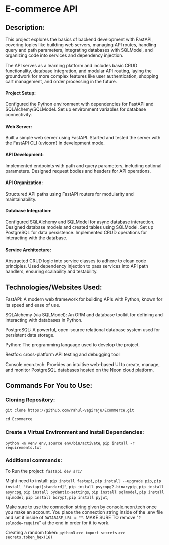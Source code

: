 # E-commerce API


## Description: 

This project explores the basics of backend development with FastAPI, covering topics like building web servers, managing API routes, handling query and path parameters, integrating databases with SQLModel, and organizing code into services and dependency injection.

The API serves as a learning platform and includes basic CRUD functionality, database integration, and modular API routing, laying the groundwork for more complex features like user authentication, shopping cart management, and order processing in the future.

#### Project Setup:
Configured the Python environment with dependencies for FastAPI and SQLAlchemy/SQLModel.
Set up environment variables for database connectivity.
 
#### Web Server:
Built a simple web server using FastAPI.
Started and tested the server with the FastAPI CLI (uvicorn) in development mode.

#### API Development:
Implemented endpoints with path and query parameters, including optional parameters.
Designed request bodies and headers for API operations.

#### API Organization:
Structured API paths using FastAPI routers for modularity and maintainability.

#### Database Integration:
Configured SQLAlchemy and SQLModel for async database interaction.
Designed database models and created tables using SQLModel.
Set up PostgreSQL for data persistence.
Implemented CRUD operations for interacting with the database.

#### Service Architecture:
Abstracted CRUD logic into service classes to adhere to clean code principles.
Used dependency injection to pass services into API path handlers, ensuring scalability and testability.

## Technologies/Websites Used:

FastAPI: A modern web framework for building APIs with Python, known for its speed and ease of use.

SQLAlchemy (via SQLModel): An ORM and database toolkit for defining and interacting with databases in Python.

PostgreSQL: A powerful, open-source relational database system used for persistent data storage.

Python: The programming language used to develop the project.

Restfox: cross-platform API testing and debugging tool 

Console.neon.tech: Provides an intuitive web-based UI to create, manage, and monitor PostgreSQL databases hosted on the Neon cloud platform.

## Commands For You to Use:

### Cloning Repository: 
```git clone https://github.com/rahul-vegiraju/Ecommerce.git```

```cd Ecommerce```

###  Create a Virtual Environment and Install Dependencies:

```python -m venv env```, ```source env/bin/activate```, ```pip install -r requirements.txt```

### Additional commands:
To Run the project: 
```fastapi dev src/```

Might need to install: 
```pip install fastapi```, ```pip install --upgrade pip```, ```pip install "fastapi[standard]"```, ```pip install psycopg2-binarypip```, ```pip install asyncpg```, ```pip install pydantic-settings```, ```pip install sqlmodel```, ```pip install sqlmodel```, ```pip install bcrypt```, ```pip install pyjwt```, 

Make sure to use the connection string given by console.neon.tech once you make an account. You place the connection string inside of the .env file and set it inside of ```DATABASE_URL = ""```. MAKE SURE TO remove "```?sslmode=require```" at the end in order for it to work.

Creating a random token: 
```python3```
```>>> import secrets```
```>>> secrets.token_hex(16)```



